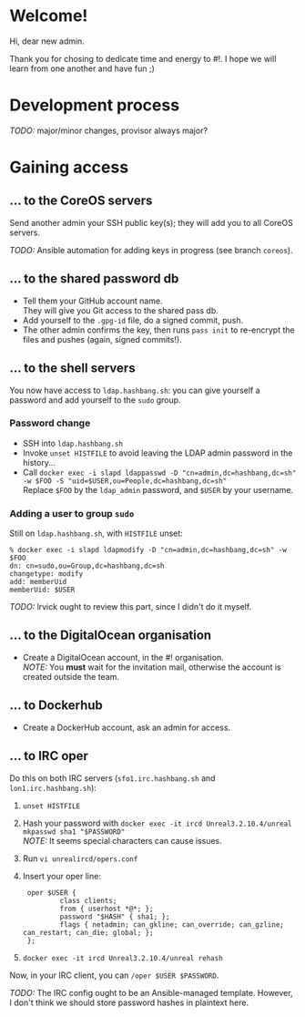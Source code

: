 # Welcome!
Hi, dear new admin.

Thank you for chosing to dedicate time and energy to #!.  I hope we will learn
from one another and have fun  ;)

# Development process

_TODO:_ major/minor changes, provisor always major?

# Gaining access

## ... to the CoreOS servers
Send another admin your SSH public key(s);
they will add you to all CoreOS servers.

_TODO:_ Ansible automation for adding keys in progress (see branch `coreos`).

## ... to the shared password db
- Tell them your GitHub account name.  
  They will give you Git access to the shared pass db.
- Add yourself to the `.gpg-id` file, do a signed commit, push.
- The other admin confirms the key, then runs `pass init` to re-encrypt the
  files and pushes (again, signed commits!).

## ... to the shell servers
You now have access to `ldap.hashbang.sh`:
you can give yourself a password and add yourself to the `sudo` group.

### Password change

- SSH into `ldap.hashbang.sh`
- Invoke `unset HISTFILE` to avoid leaving the LDAP admin password in the history...
- Call `docker exec -i slapd ldappasswd -D "cn=admin,dc=hashbang,dc=sh" -w $FOO -S "uid=$USER,ou=People,dc=hashbang,dc=sh"`  
  Replace `$FOO` by the `ldap_admin` password, and `$USER` by your username.

### Adding a user to group `sudo`

Still on `ldap.hashbang.sh`, with `HISTFILE` unset:

	% docker exec -i slapd ldapmodify -D "cn=admin,dc=hashbang,dc=sh" -w $FOO
	dn: cn=sudo,ou=Group,dc=hashbang,dc=sh
	changetype: modify
	add: memberUid
	memberUid: $USER

_TODO:_ lrvick ought to review this part, since I didn't do it myself.

## ... to the DigitalOcean organisation
- Create a DigitalOcean account, in the #! organisation.  
  _NOTE:_ You **must** wait for the invitation mail, otherwise the account is
  created outside the team.

## ... to Dockerhub
- Create a DockerHub account, ask an admin for access.

## ... to IRC oper
Do this on both IRC servers (`sfo1.irc.hashbang.sh` and `lon1.irc.hashbang.sh`):

1. `unset HISTFILE`
2. Hash your password with `docker exec -it ircd Unreal3.2.10.4/unreal mkpasswd sha1 "$PASSWORD"`  
   _NOTE:_ It seems special characters can cause issues.
3. Run `vi unrealircd/opers.conf`
4. Insert your oper line:

		oper $USER {
		        class clients;
		        from { userhost *@*; };
		        password "$HASH" { sha1; };
		        flags { netadmin; can_gkline; can_override; can_gzline; can_restart; can_die; global; };
		};

5. `docker exec -it ircd Unreal3.2.10.4/unreal rehash`

Now, in your IRC client, you can `/oper $USER $PASSWORD`.

_TODO:_ The IRC config ought to be an Ansible-managed template.
However, I don't think we should store password hashes in plaintext here.
